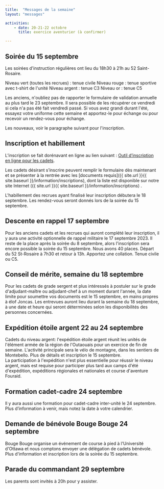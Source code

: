 ```yaml
---
title:  "Messages de la semaine"
layout: "messages"

activities: 
    - date: 20-21-22 octobre
      title: exercice aventurier (à confirmer) 

---
```

 
## Soirée du 15 septembre 
 
Les soirées d'instruction régulières ont lieu du 18h30 à 21h au 52 Saint-Rosaire.

Niveau vert (toutes les recrues) : tenue civile
Niveau rouge : tenue sportive avec t-shirt de l'unité
Niveau argent : tenue C3
Niveau or : tenue C5
 
Les anciens, n'oubliez pas de rapporter le formulaire de validation annuelle au plus tard le 23 septembre. Il sera possible de les récupérer ce vendredi si cela n'a pas été fait vendredi passé. Si vous avez grandi durant l'été, essayez votre uniforme cette semaine et apportez-le pour échange ou pour recevoir un rendez-vous pour échange.
 
Les nouveaux, voir le paragraphe suivant pour l'inscription.
 
## Inscription et habillement
 
L’inscription se fait dorénavant en ligne au lien suivant : [Outil d’inscription en ligne pour les cadets](https://www.canada.ca/fr/ministere-defense-nationale/services/cadets-rangers-juniors-canadiens/cadets/rejoignez-nous/outil-inscription-en-ligne.html). 
 
Les cadets désirant s’inscrire peuvent remplir le formulaire dès maintenant et se présenter à la rentrée avec les [documents requis]({{ site.url }}{{ site.baseurl }}/information/inscriptions), dont la liste est disponible sur notre site Internet ({{ site.url }}{{ site.baseurl }}/information/inscriptions) . 

L'habillement des recrues ayant finalisé leur inscription débutera le 18 septembre. Les rendez-vous seront donnés lors de la soirée du 15 septembre.


## Descente en rappel 17 septembre
 
Pour les anciens cadets et les recrues qui auront complété leur inscription, il y aura une activité optionnelle de rappel militaire le 17 septembre 2023. Il reste de la place après la soirée du 8 septembre, alors l'inscription sera encore possible la soirée du 15 septembre. Nous avons 40 places.
Départ du 52 St-Rosaire à 7h30 et retour à 13h. Apportez une collation. Tenue civile ou C5.

## Conseil de mérite, semaine du 18 septembre

Pour les cadets de grade sergent et plus intéressés à postuler sur le grade d'adjudant-maître ou adjudant-chef à un moment durant l'année, la date limite pour soumettre vos documents est le 15 septembre, en mains propres à élof Joncas. Les entrevues auront lieu durant la semaine du 18 septembre, à une date et heure qui seront déterminées selon les disponibilités des personnes concernées.

## Expédition étoile argent 22 au 24 septembre
 
Cadets du niveau argent: l'expédition étoile argent réunit les unités de l'élément armée de la région de l'Outaouais pour un exercice de fin de semaine. L'activité principale sera le vélo de montagne, dans les sentiers de Montebello. Plus de détails et inscription le 15 septembre.  
La participation à l'expédition n'est plus essentielle pour réussir le niveau argent, mais est requise pour participer plus tard aux camps d'été d'expédition, expéditions régionales et nationales et course d'aventure Fouraid.

## Formation cadet-cadre 24 septembre 
 
Il y aura aussi une formation pour cadet-cadre inter-unité le 24 septembre. Plus d’information à venir, mais notez la date à votre calendrier. 

## Demande de bénévole Bouge Bouge 24 septembre

Bouge Bouge organise un événement de course à pied à l'Université d'Ottawa et nous comptons envoyer une délégation de cadets bénévole. Plus d'information et inscription lors de la soirée du 15 septembre.

## Parade du commandant 29 septembre

Les parents sont invités à 20h pour y assister.
 




 

